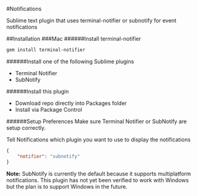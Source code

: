 #Notifications

Sublime text plugin that uses terminal-notifier or subnotify for event notifications

##Installation
###Mac
######Install terminal-notifier

```bash
gem install terminal-notifier
```

######Install one of the following Sublime plugins
- Terminal Notifier
- SubNotify

######Install this plugin
- Download repo directly into Packages folder
- Install via Package Control

######Setup Preferences
Make sure Terminal Notifier or SubNotify are setup correctly.

Tell Notifications which plugin you want to use to display the notifications

```json
{
	"notifier": "subnotify"
}
```

__Note:__ SubNotify is currently the default because it supports multiplatform notifications. This plugin has not yet been verified to work with Windows but the plan is to support Windows in the future.
